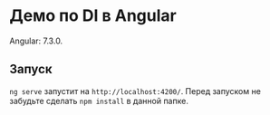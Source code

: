 # Демо по DI в Angular

Angular: 7.3.0.

## Запуск

`ng serve` запустит на `http://localhost:4200/`.
Перед запуском не забудьте сделать `npm install` в данной папке.